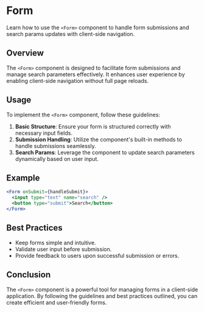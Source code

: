 # Form

Learn how to use the `<Form>` component to handle form submissions and search params updates with client-side navigation.

## Overview

The `<Form>` component is designed to facilitate form submissions and manage search parameters effectively. It enhances user experience by enabling client-side navigation without full page reloads.

## Usage

To implement the `<Form>` component, follow these guidelines:

1. **Basic Structure**: Ensure your form is structured correctly with necessary input fields.
2. **Submission Handling**: Utilize the component's built-in methods to handle submissions seamlessly.
3. **Search Params**: Leverage the component to update search parameters dynamically based on user input.

## Example

```jsx
<Form onSubmit={handleSubmit}>
  <input type="text" name="search" />
  <button type="submit">Search</button>
</Form>
```

## Best Practices

- Keep forms simple and intuitive.
- Validate user input before submission.
- Provide feedback to users upon successful submission or errors.

## Conclusion

The `<Form>` component is a powerful tool for managing forms in a client-side application. By following the guidelines and best practices outlined, you can create efficient and user-friendly forms.
